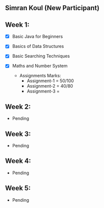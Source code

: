 
## Simran Koul  (New Participant)
## Week 1:

- [x] Basic Java for Beginners
- [x] Basics of Data Structures
- [x] Basic Searching Techniques
- [x] Maths and Number System

  * Assignments Marks:
    - Assignment-1 = 50/100
    - Assignment-2 = 40/80
    - Assignment-3 = 
    
 ## Week 2:
   - Pending
   
 ## Week 3:
   - Pending
   
 ## Week 4:
   - Pending
   
 ## Week 5: 
   - Pending
 


